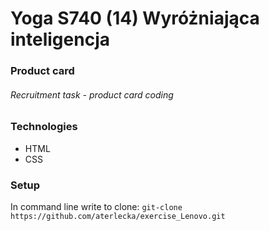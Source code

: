 # Yoga S740 (14) Wyróżniająca inteligencja

### Product card
######  Recruitment task - product card coding

### Technologies
* HTML
* CSS

### Setup

In command line write to clone: `git-clone https://github.com/aterlecka/exercise_Lenovo.git`


